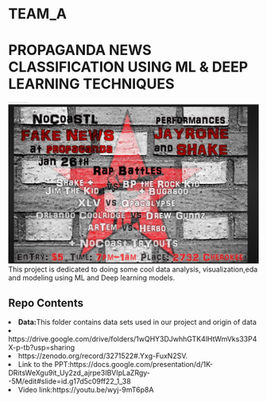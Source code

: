 # TEAM_A
# PROPAGANDA NEWS CLASSIFICATION USING ML & DEEP LEARNING TECHNIQUES
![Alt text](https://github.com/DATA-606-FALL-2022/TEAM_A/blob/main/images/Screenshot_20221029_022630.png)
This project is dedicated to doing some cool data analysis, visualization,eda and modeling using ML and Deep learning models.
## Repo Contents
  <li><b>Data:</b>This folder  contains  data sets used in our project and origin of data
  <li> https://drive.google.com/drive/folders/1wQHY3DJwhhGTK4lHtWmVks33P4X-p-tb?usp=sharing</li>
   <li> https://zenodo.org/record/3271522#.Yxg-FuxN2SV.</li>
  <li>Link to the PPT:https://docs.google.com/presentation/d/1K-DRitsWeXgu9it_Uy2zd_ajrpe3IBVIpLaZRgy--5M/edit#slide=id.g17d5c09ff22_1_38
<li>Video link:https://youtu.be/wyj-9mT6p8A</li>

